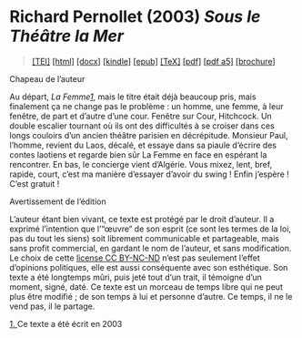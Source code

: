 # Richard Pernollet (2003)  <em>Sous le Théâtre la Mer</em> 

>  <a target="_blank" title="Source XML/TEI" class="mime48 tei" href="https://hurlus.github.io/tei/pernollet2003_sous-theatre-mer.xml">[TEI]</a>  <a target="_blank" title="HTML une page" class="mime48 html" href="https://hurlus.github.io/pernollet2003_sous-theatre-mer/pernollet2003_sous-theatre-mer.html">[html]</a>  <a target="_blank" title="Bureautique (LibreOffice, MS.Word)" class="mime48 docx" href="https://hurlus.github.io/pernollet2003_sous-theatre-mer/pernollet2003_sous-theatre-mer.docx">[docx]</a>  <a target="_blank" title="Amazon.kindle" class="mime48 mobi" href="https://hurlus.github.io/pernollet2003_sous-theatre-mer/pernollet2003_sous-theatre-mer.mobi">[kindle]</a>  <a target="_blank" title="EPUB, pour liseuses et téléphones" class="mime48 epub" href="https://hurlus.github.io/pernollet2003_sous-theatre-mer/pernollet2003_sous-theatre-mer.epub">[epub]</a>  <a target="_blank" title="LaTeX" class="mime48 tex" href="https://hurlus.github.io/pernollet2003_sous-theatre-mer/pernollet2003_sous-theatre-mer.tex">[TeX]</a>  <a target="_blank" title="PDF à imprimer, A4 2 colonnes" class="mime48 pdf" href="https://hurlus.github.io/pernollet2003_sous-theatre-mer/pernollet2003_sous-theatre-mer.pdf">[pdf]</a>  <a target="_blank" title="PDF à lire, A5 une colonne" class="mime48 a5" href="https://hurlus.github.io/pernollet2003_sous-theatre-mer/pernollet2003_sous-theatre-mer_a5.pdf">[pdf a5]</a>  <a target="_blank" title="Brochure à agrafer, pdf imposé pour imprimante recto/verso" class="mime48 brochure" href="https://hurlus.github.io/pernollet2003_sous-theatre-mer/pernollet2003_sous-theatre-mer_brochure.pdf">[brochure]</a> 



<article xmlns="http://www.w3.org/1999/xhtml">
  <p class="label">Chapeau de l’auteur</p>
  <p class="p noindent">Au départ, <cite class="title">La Femme<a class="noteref" href="#note" id="note_">1</a></cite>, mais le titre était déjà beaucoup pris, mais finalement ça ne change pas le problème : un homme, une femme, à leur fenêtre, de part et d’autre d’une cour. Fenêtre sur Cour, Hitchcock. Un double escalier tournant où ils ont des difficultés à se croiser dans ces longs couloirs d’un ancien théâtre parisien en décrépitude. Monsieur Paul, l’homme, revient du Laos, décalé, et essaye dans sa piaule d’écrire des contes laotiens et regarde bien sûr La Femme en face en espérant la rencontrer. En bas, le concierge vient d’Algérie. Vous mixez, lent, bref, rapide, court, c’est ma manière d’essayer d’avoir du swing ! Enfin j’espère ! C’est gratuit !</p>
  <p class="label">Avertissement de l’édition</p>
  <p class="p noindent">L’auteur étant bien vivant, ce texte est protégé par le droit d’auteur. Il a exprimé l’intention que l’“œuvre“ de son esprit (ce sont les termes de la loi, pas du tout les siens) soit librement communicable et partageable, mais sans profit commercial, en gardant le nom de l’auteur, et sans modification. Le choix de cette <a href="https://creativecommons.org/licenses/by-nc-nd/4.0/deed.fr">license CC BY-NC-ND</a> n’est pas seulement l’effet d’opinions politiques, elle est aussi conséquente avec son esthétique. Son texte a été longtemps mûri, puis jeté tout d’un trait, il témoigne d’un moment, signé, daté. Ce texte est un morceau de temps libre qui ne peut plus être modifié ; de son temps à lui et personne d’autre. Ce temps, il ne le vend pas, il le partage.</p>
  <section class="footnotes">
    <aside id="note" role="note" class="note note"><a class="noteback" href="#note_">1. </a>Ce texte a été écrit en 2003</aside>
  </section>
</article>
